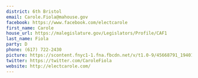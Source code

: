 ```yaml
---
district: 6th Bristol
email: Carole.Fiola@mahouse.gov
facebook: https://www.facebook.com/electcarole
first_name: Carole
house_url: https://malegislature.gov/Legislators/Profile/CAF1
last_name: Fiola
party: D
phone: (617) 722-2430
picture: https://scontent.fnyc1-1.fna.fbcdn.net/v/t1.0-9/45668791_1940120552762474_5759832090631733248_n.jpg?_nc_cat=104&_nc_ht=scontent.fnyc1-1.fna&oh=6f59f214494f174ea2a3cc0c23efc134&oe=5CD591CB
twitter: https://twitter.com/CaroleFiola
website: http://electcarole.com/
---
```

